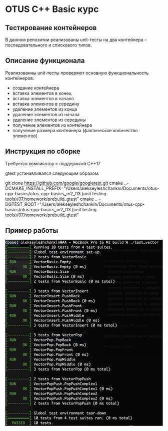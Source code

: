 # OTUS C++ Basic курс

## Тестирование контейнеров

В данном репозитии реализованы unit-тесты на два контейнера – последовательного и спискового типов.

## Описание функционала
Реализованны unit-тесты проверяют основную функциональность контейнеров: 
- создание контейнера
- вставка элементов в конец
- вставка элементов в начало
- вставка элементов в середину
- удаление элементов из конца
- удаление элементов из начала
- удаление элементов из середины
- получение элементов из контейнера
- получение размера контейнера (фактическое количество элементов)

## Инструкция по сборке

Требуется компиялтор с поддержкой C++17

gtest устанавливался следующим образом:

git clone https://github.com/google/googletest.git
cmake ..-DCMAKE_INSTALL_PREFIX="/Users/alekseyleshchankin/Documents/otus-cpp-basics/otus-cpp-basics_m2_l13 (unit testing tools)/07.homework/prebuild_gtest"
cmake .. -DGTEST_ROOT="/Users/alekseyleshchankin/Documents/otus-cpp-basics/otus-cpp-basics_m2_l13 (unit testing tools)/07.homework/prebuild_gtest"

## Пример работы
![](src/Picture1.png)
